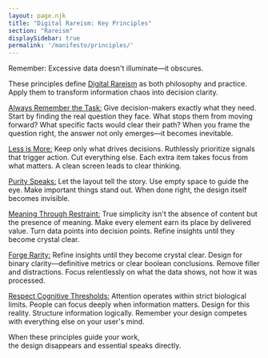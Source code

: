 ```yaml
---
layout: page.njk
title: "Digital Rareism: Key Principles"
section: "Rareism"
displaySidebar: true
permalink: '/manifesto/principles/'
---
```


Remember: Excessive data doesn't illuminate—it obscures. 

These principles define [Digital Rareism](/manifesto/) as both philosophy and practice. Apply them to transform information chaos into decision clarity.


<ins>Always Remember the Task:</ins>
Give decision-makers exactly what they need. Start by finding the real question they face. What stops them from moving forward? What specific facts would clear their path? When you frame the question right, the answer not only emerges—it becomes inevitable.

<ins>Less is More:</ins>
Keep only what drives decisions. Ruthlessly prioritize signals that trigger action. Cut everything else. Each extra item takes focus from what matters. A clean screen leads to clear thinking.

<ins>Purity Speaks:</ins>
Let the layout tell the story. Use empty space to guide the eye. Make important things stand out. When done right, the design itself becomes invisible.

<ins>Meaning Through Restraint:</ins>
True simplicity isn't the absence of content but the presence of meaning. Make every element earn its place by delivered value. Turn data points into decision points. Refine insights until they become crystal clear.

<ins>Forge Rarity:</ins>
Refine insights until they become crystal clear. Design for binary clarity—definitive metrics or clear boolean conclusions. Remove filler and distractions. Focus relentlessly on what the data shows, not how it was processed.

<ins>Respect Cognitive Thresholds:</ins>
Attention operates within strict biological limits. People can focus deeply when information matters. Design for this reality. Structure information logically. Remember your design competes with everything else on your user's mind.

When these principles guide your work,   
the design disappears and essential speaks directly.



